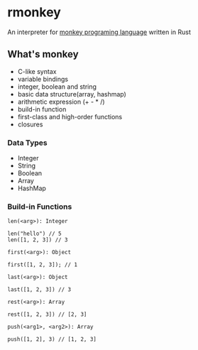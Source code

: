 # rmonkey
An interpreter for [monkey programing language](https://monkeylang.org/) written in Rust

## What's monkey
- C-like syntax
- variable bindings
- integer, boolean and string
- basic data structure(array, hashmap)
- arithmetic expression (+ - * /)
- build-in function
- first-class and high-order functions
- closures

### Data Types
- Integer
- String
- Boolean
- Array
- HashMap

### Build-in Functions

`len(<arg>): Integer`
```
len("hello") // 5
len([1, 2, 3]) // 3
```

`first(<arg>): Object`
```
first([1, 2, 3]); // 1
```

`last(<arg>): Object`
```
last([1, 2, 3]) // 3
```

`rest(<arg>): Array`
```
rest([1, 2, 3]) // [2, 3]
```

`push(<arg1>, <arg2>): Array`
```
push([1, 2], 3) // [1, 2, 3]
```